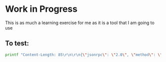 # Work in Progress

This is as much a learning exercise for me as it is a tool that I am going to use

## To test:

```sh
printf "Content-Length: 85\r\n\r\n{\"jsonrpc\": \"2.0\", \"method\": \"initialize\", \"id\": 1, \"params\": {\"capabilities\": {}}}" | cargo run
```
